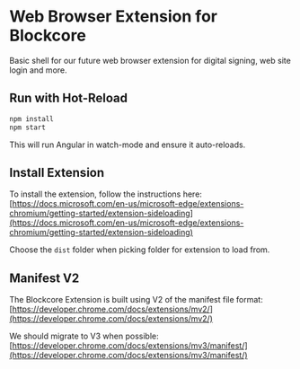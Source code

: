 # Web Browser Extension for Blockcore

Basic shell for our future web browser extension for digital signing, web site login and more.

## Run with Hot-Reload

```sh
npm install
npm start
```

This will run Angular in watch-mode and ensure it auto-reloads.

## Install Extension

To install the extension, follow the instructions here: [https://docs.microsoft.com/en-us/microsoft-edge/extensions-chromium/getting-started/extension-sideloading](https://docs.microsoft.com/en-us/microsoft-edge/extensions-chromium/getting-started/extension-sideloading)

Choose the `dist` folder when picking folder for extension to load from.

## Manifest V2

The Blockcore Extension is built using V2 of the manifest file format: [https://developer.chrome.com/docs/extensions/mv2/](https://developer.chrome.com/docs/extensions/mv2/)

We should migrate to V3 when possible: [https://developer.chrome.com/docs/extensions/mv3/manifest/](https://developer.chrome.com/docs/extensions/mv3/manifest/)
